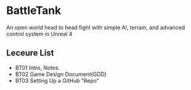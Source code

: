 # BattleTank
An open world head to head fight with simple AI, terrain, and advanced control system in Unreal 4

## Leceure List
* BT01 Intro, Notes.
* BT02 Game Design Document(GDD)
* BT03 Setting Up a GitHub "Repo"
